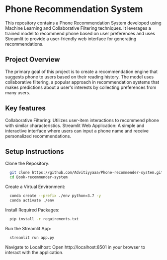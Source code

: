 
# Phone Recommendation System

This repository contains a Phone Recommendation System developed using Machine Learning and Collaborative Filtering techniques. It leverages a trained model to recommend phone based on user preferences and uses Streamlit to provide a user-friendly web interface for generating recommendations.



## Project Overview
The primary goal of this project is to create a recommendation engine that suggests phone to users based on their reading history. The model uses collaborative filtering, a popular approach in recommendation systems that makes predictions about a user's interests by collecting preferences from many users.
## Key features
Collaborative Filtering: Utilizes user-item interactions to recommend phone with similar characteristics.
Streamlit Web Application: A simple and interactive interface where users can input a phone name and receive personalized recommendations.
## Setup Instructions

Clone the Repository:

```bash
  git clone https://github.com/Advitiyyaaa/Phone-recommender-system.git
  cd Book-recommender-system
```
Create a Virtual Environment:

```bash
  conda create --prefix ./env python=3.7 -y
  conda activate ./env
```
Install Required Packages:
```bash
  pip install -r requirements.txt
```
Run the Streamlit App:
```bash
  streamlit run app.py

```
Navigate to Localhost: Open http://localhost:8501 in your browser to interact with the application.
